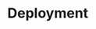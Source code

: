 # Deployment

<!--
Intent

This section is used to describe the mapping between the software (e.g. containers) and the infrastructure. Sometimes this will be a simple one-to-one mapping (e.g. deploy a web application to a single web server) and at other times it will be more complex (e.g. deploy a web application across a number of servers in a server farm). This section answers the following types of questions:

• How and where is the software installed and configured?
• Is it clear how the software will be deployed across the infrastructure elements described in the infrastructure architecture section? (e.g. one-to-one mapping, multiple containers per server, etc)
• If this is still to be decided, what are the options and have they been documented?
• Is it understood how memory and CPU will be partitioned between the processes running on a single piece of infrastructure?
• Are any containers and/or components running in an active-active, active-passive, hot-standby, cold-standby, etc formation?
• Has the deployment and rollback strategy been defined?
• What happens in the event of a software or infrastructure failure?
• Is it clear how data is replicated across sites?
-->

